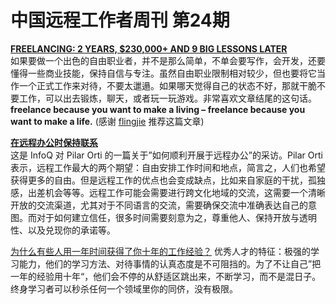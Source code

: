 # 中国远程工作者周刊 第24期

[**FREELANCING: 2 YEARS, $230,000+ AND 9 BIG LESSONS LATER**][1]  
如果要做一个出色的自由职业者，并不是那么简单，不单会要写作，会开发，还要懂得一些商业技能，保持自信与专注。虽然自由职业限制相对较少，但也要将它当作一个正式工作来对待，不要太邋遢。如果哪天觉得自己的状态不好，那就干脆不要工作，可以出去锻炼，聊天，或者玩一玩游戏。非常喜欢文章结尾的这句话。**freelance because you want to make a living – freelance because you want to make a life.** (感谢 [flingjie] 推荐这篇文章)

[**在远程办公时保持联系**][2]  
这是 InfoQ 对 Pilar Orti 的一篇关于”如何顺利开展于远程办公”的采访。Pilar Orti 表示，远程工作最大的两个期望：自由安排工作时间和地点，简言之，人们也希望获得更多的自由。但是远程工作的优点也会变成缺点，比如来自家庭的干扰，孤独感，出差机会等等。远程工作可能会需要进行跨文化地域的交流，这需要一个清晰开放的交流渠道，尤其对于不同语言的交流，需要确保交流中准确表达自己的意图。而对于如何建立信任，很多时间需要刻意为之，尊重他人、保持开放与透明性、以及兑现你的承诺等。

[为什么有些人用一年时间获得了你十年的工作经验？][3]
优秀人才的特征：极强的学习能力，他们的学习方法、对待事情的认真态度是不可阻挡的。为了不让自己”把一年的经验用十年“，他们会不停的从舒适区跳出来，不断学习，而不是混日子。终身学习者可以秒杀任何一个领域里你的同侪，没有极限。

[1]: http://joelklettke.com/freelancing-2-years-230000-and-9-big-lessons-later/
[2]: http://www.infoq.com/cn/articles/staying-connected-remote-working
[3]: http://www.managershare.com/post/191156

[flingjie]: http://yizaoyiwan.com/profile/1847/flingjie
